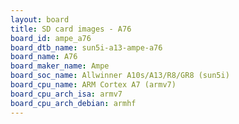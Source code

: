 ```yaml
---
layout: board
title: SD card images - A76
board_id: ampe_a76
board_dtb_name: sun5i-a13-ampe-a76
board_name: A76
board_maker_name: Ampe
board_soc_name: Allwinner A10s/A13/R8/GR8 (sun5i)
board_cpu_name: ARM Cortex A7 (armv7)
board_cpu_arch_isa: armv7
board_cpu_arch_debian: armhf
---
```

